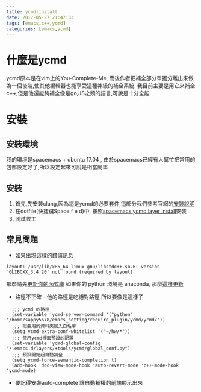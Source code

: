 ```yaml
---
title: ycmd-install
date: 2017-05-27 21:47:33
tags: [emacs,c++,ycmd]
categories: [emacs,ycmd]
---
```


# 什麼是ycmd
ycmd原本是在vim上的You-Complete-Me, 而後作者把補全部分單獨分離出來做為一個後端,使其他編輯器也能享受這種神級的補全系統.
我目前主要是用它來補全c++,但是他還能夠補全像是go,JS之類的語言,可說是十分全能

<!-- more -->
# 安裝
## 安裝環境 
我的環境是spacemacs + ubuntu 17.04 , 由於spacemacs已經有人幫忙把常用的包都設定好了,所以設定起來可說是相當簡單
## 安裝
1. 首先,先安裝clang,因為這是ycmd的必要套件,這部分我們參考官網的[安裝說明](https://github.com/Valloric/ycmd#building)
2. 在dotfile(快捷鍵Space f e d)中, 按照[spacemacs ycmd layer install](https://github.com/syl20bnr/spacemacs/tree/master/layers/%2Btools/ycmd#ycmd)安裝
3. 測試收工
## 常見問題
* 如果出現這樣的錯誤訊息 
```
layout: /usr/lib/x86_64-linux-gnu/libstdc++.so.6: version `GLIBCXX_3.4.20' not found (required by layout)
```
那麼請先[更新你的函式庫](https://askubuntu.com/a/582910)
如果你的 python 環境是 anaconda, 那麼[這樣更新](https://askubuntu.com/a/786944)
* 路徑不正確  - 他的路徑是吃絕對路徑,所以要像是這樣子
```
  ;;; ycmd 的路徑
  (set-variable 'ycmd-server-command '("python" "/home/sappy5678/emacs_setting/require_plugin/ycmd/ycmd/"))
  ;;; 把要用的資料夾加入白名單
  (setq ycmd-extra-conf-whitelist '("~/hw/*"))
  ;;; 使用ycmd裡面預設的配置
  (set-variable 'ycmd-global-config "/.emacs.d/layers/+tools/ycmd/global_conf.py")
  ;;; 預設開始起自動補全
  (setq ycmd-force-semantic-completion t)
  (add-hook 'doc-view-mode-hook 'auto-revert-mode 'c++-mode-hook 'ycmd-mode)
```

* 要記得安裝auto-complete 讓自動補權的前端顯示出來
